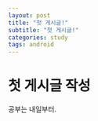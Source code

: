 ```yaml
---
layout: post
title: "첫 게시글!"
subtitle: "첫 게시글!"
categories: study
tags: android
---
```


# 첫 게시글 작성

공부는 내일부터.
